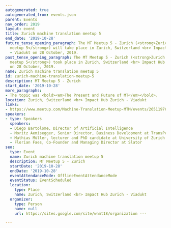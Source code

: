 ```yaml
---
autogenerated: true
autogenerated_from: events.json
parent: Events
nav_order: 2019
layout: event
title: Zurich machine translation meetup 5
end_date: '2019-10-28'
future_tense_opening_paragraph: The MT Meetup 5 - Zurich (<strong>Zurich machine translation
  meetup 5</strong>) will take place in Zurich, Switzerland <br> Impact Hub Zurich
  - Viadukt on 28 October, 2019.
past_tense_opening_paragraph: The MT Meetup 5 - Zurich (<strong>Zurich machine translation
  meetup 5</strong>) took place in Zurich, Switzerland <br> Impact Hub Zurich - Viadukt
  on 28 October, 2019.
name: Zurich machine translation meetup 5
id: zurich-machine-translation-meetup-5
description: MT Meetup 5 - Zurich
start_date: '2019-10-28'
more_paragraphs:
- The topic was <bold><em>The Present and Future of MT</em></bold>.
location: Zurich, Switzerland <br> Impact Hub Zurich - Viadukt
links:
- https://www.meetup.com/Machine-Translation-Meetup-MTM/events/265119760/
speakers:
- type: Speakers
  speakers:
  - Diego Bartolome, Director of Artificial Intelligence
  - Moritz Aemisegger, Senior Director, Business Development at TransPerfect
  - Mathias Müller, lecturer and PhD candidate at University of Zurich
  - Florian Faes, Co-Founder and Managing Director at Slator
seo:
  type: Event
  name: Zurich machine translation meetup 5
  description: MT Meetup 5 - Zurich
  startDate: '2019-10-28'
  endDate: '2019-10-28'
  eventAttendanceMode: OfflineEventAttendanceMode
  eventStatus: EventScheduled
  location:
    type: Place
    name: Zurich, Switzerland <br> Impact Hub Zurich - Viadukt
  organizer:
    type: Person
    name: null
    url: https://sites.google.com/site/wnmt18/organization ---

---
```


